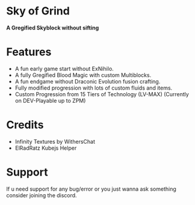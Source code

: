 # Sky of Grind
**A Gregified Skyblock without sifting**



# Features
- A fun early game start without ExNihilo.
- A fully Gregified Blood Magic with custom Multiblocks.
- A fun endgame without Draconic Evolution fusion crafting.
- Fully modified progression with lots of custom fluids and items.
- Custom Progression from 15 Tiers of Technology (LV-MAX) (Currently on DEV-Playable up to ZPM)
# Credits
- Infinity Textures by WithersChat
- ElRadRatz Kubejs Helper
# Support
If u need support for any bug/error or you just wanna ask something consider joining the discord.

